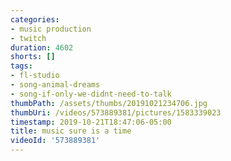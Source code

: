 ```yaml
---
categories:
- music production
- twitch
duration: 4602
shorts: []
tags:
- fl-studio
- song-animal-dreams
- song-if-only-we-didnt-need-to-talk
thumbPath: /assets/thumbs/20191021234706.jpg
thumbUri: /videos/573889381/pictures/1583339023
timestamp: 2019-10-21T18:47:06-05:00
title: music sure is a time
videoId: '573889381'
---
```

